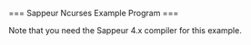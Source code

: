 === Sappeur Ncurses Example Program ===

Note that you need the Sappeur 4.x compiler for this example.
